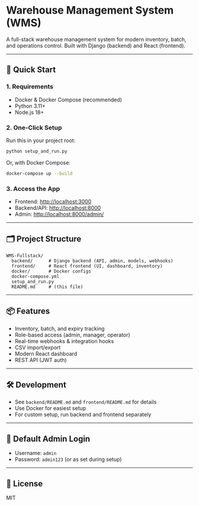 # Warehouse Management System (WMS)

A full-stack warehouse management system for modern inventory, batch, and operations control. Built with Django (backend) and React (frontend).

---

## 🚀 Quick Start

### 1. Requirements
- Docker & Docker Compose (recommended)
- Python 3.11+
- Node.js 18+

### 2. One-Click Setup
Run this in your project root:
```bash
python setup_and_run.py
```

Or, with Docker Compose:
```bash
docker-compose up --build
```

### 3. Access the App
- Frontend: [http://localhost:3000](http://localhost:3000)
- Backend/API: [http://localhost:8000](http://localhost:8000)
- Admin: [http://localhost:8000/admin/](http://localhost:8000/admin/)

---

## 🗂️ Project Structure

```
WMS-Fullstack/
  backend/      # Django backend (API, admin, models, webhooks)
  frontend/     # React frontend (UI, dashboard, inventory)
  docker/       # Docker configs
  docker-compose.yml
  setup_and_run.py
  README.md     # (this file)
```

---

## 📦 Features
- Inventory, batch, and expiry tracking
- Role-based access (admin, manager, operator)
- Real-time webhooks & integration hooks
- CSV import/export
- Modern React dashboard
- REST API (JWT auth)

---

## 🛠️ Development
- See `backend/README.md` and `frontend/README.md` for details
- Use Docker for easiest setup
- For custom setup, run backend and frontend separately

---

## 👤 Default Admin Login
- Username: `admin`
- Password: `admin123` (or as set during setup)

---

## 📄 License
MIT 